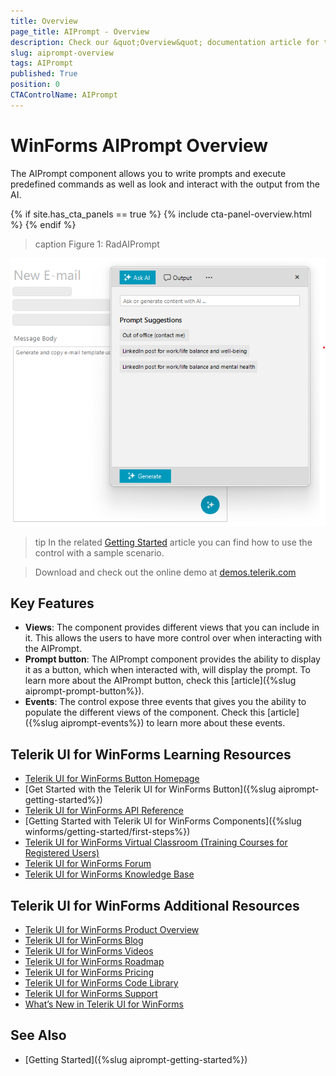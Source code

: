 ```yaml
---
title: Overview
page_title: AIPrompt - Overview
description: Check our &quot;Overview&quot; documentation article for the RadAIPrompt control.
slug: aiprompt-overview
tags: AIPrompt
published: True
position: 0
CTAControlName: AIPrompt
---
```


# WinForms AIPrompt Overview

The AIPrompt component allows you to write prompts and execute predefined commands as well as look and interact with the output from the AI.

{% if site.has_cta_panels == true %}
{% include cta-panel-overview.html %}
{% endif %}

>caption Figure 1: RadAIPrompt

![WinForms RadAiPrompt Overview](images/aiprompt-overview001.png)

>tip In the related [Getting Started](https://docs.telerik.com/devtools/winforms/controls/aiprompt/getting-started) article you can find how to use the control with a sample scenario.

> Download and check out the online demo at [demos.telerik.com](https://telerik-winforms-demos.s3.amazonaws.com/TelerikWinFormsExamplesLauncher.exe)

## Key Features

* __Views__: The component provides different views that you can include in it. This allows the users to have more control over when interacting with the AIPrompt.
* __Prompt button__: The AIPrompt component provides the ability to display it as a button, which when interacted with, will display the prompt. To learn more about the AIPrompt button, check this [article]({%slug aiprompt-prompt-button%}).
* __Events__: The control expose three events that gives you the ability to populate the different views of the component. Check this [article]({%slug aiprompt-events%}) to learn more about these events.

## Telerik UI for WinForms Learning Resources
* [Telerik UI for WinForms Button Homepage](https://www.telerik.com/products/winforms/aiprompt.aspx)
* [Get Started with the Telerik UI for WinForms Button]({%slug aiprompt-getting-started%})
* [Telerik UI for WinForms API Reference](https://docs.telerik.com/devtools/winforms/api/)
* [Getting Started with Telerik UI for WinForms Components]({%slug winforms/getting-started/first-steps%})
* [Telerik UI for WinForms Virtual Classroom (Training Courses for Registered Users)](https://learn.telerik.com/learn/course/external/view/elearning/17/TelerikUIforWinForms) 
* [Telerik UI for WinForms Forum](https://www.telerik.com/forums/winforms)
* [Telerik UI for WinForms Knowledge Base](https://docs.telerik.com/devtools/winforms/knowledge-base)


## Telerik UI for WinForms Additional Resources
* [Telerik UI for WinForms Product Overview](https://www.telerik.com/products/winforms.aspx)
* [Telerik UI for WinForms Blog](https://www.telerik.com/blogs/desktop-winforms)
* [Telerik UI for WinForms Videos](https://www.telerik.com/videos/product/winforms)
* [Telerik UI for WinForms Roadmap](https://www.telerik.com/support/whats-new/winforms/roadmap)
* [Telerik UI for WinForms Pricing](https://www.telerik.com/purchase/individual/winforms.aspx)
* [Telerik UI for WinForms Code Library](https://www.telerik.com/support/code-library/winforms)
* [Telerik UI for WinForms Support](https://www.telerik.com/support/winforms)
* [What’s New in Telerik UI for WinForms](https://www.telerik.com/support/whats-new/winforms)

## See Also

* [Getting Started]({%slug aiprompt-getting-started%})


        
